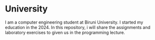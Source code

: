 # University
I am a computer engineering student at Biruni University. I started my education in the 2024. In this repository, i will share the assignments and laboratory exercises to given us in the programming lecture.
